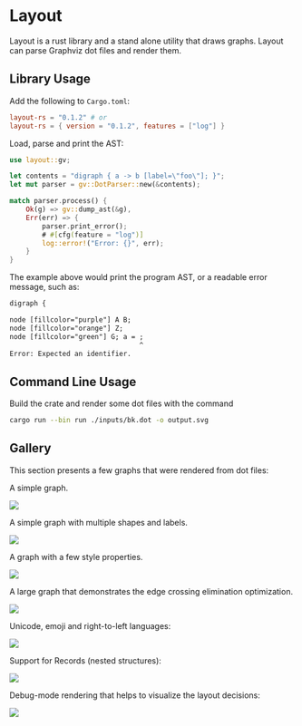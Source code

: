 # Layout

Layout is a rust library and a stand alone utility that draws graphs. Layout
can parse Graphviz dot files and render them.


## Library Usage

Add the following to `Cargo.toml`:

```toml
layout-rs = "0.1.2" # or
layout-rs = { version = "0.1.2", features = ["log"] }
```

Load, parse and print the AST:

```rust
use layout::gv;

let contents = "digraph { a -> b [label=\"foo\"]; }";
let mut parser = gv::DotParser::new(&contents);

match parser.process() {
    Ok(g) => gv::dump_ast(&g),
    Err(err) => {
        parser.print_error();
        # #[cfg(feature = "log")]
        log::error!("Error: {}", err);
    }
}
```

The example above would print the program AST, or a readable error message,
such as:

```txt
digraph {

node [fillcolor="purple"] A B;
node [fillcolor="orange"] Z;
node [fillcolor="green"] G; a = ;
                                ^
Error: Expected an identifier.
```


## Command Line Usage

Build the crate and render some dot files with the command

```bash
cargo run --bin run ./inputs/bk.dot -o output.svg
```

## Gallery

This section presents a few graphs that were rendered from dot files:

A simple graph.

![](docs/graph.png)

A simple graph with multiple shapes and labels.

![](docs/graph2.png)

A graph with a few style properties.

![](docs/colors.png)

A large graph that demonstrates the edge crossing elimination optimization.

![](docs/bk.png)

Unicode, emoji and right-to-left languages:

![](docs/heb.png)

Support for Records (nested structures):

![](docs/records.png)

Debug-mode rendering that helps to visualize the layout decisions:

![](docs/debug.png)
